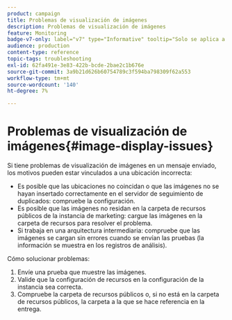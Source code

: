 ```yaml
---
product: campaign
title: Problemas de visualización de imágenes
description: Problemas de visualización de imágenes
feature: Monitoring
badge-v7-only: label="v7" type="Informative" tooltip="Solo se aplica a Campaign Classic v7"
audience: production
content-type: reference
topic-tags: troubleshooting
exl-id: 62fa491e-3e83-422b-bcde-2bae2c1b676e
source-git-commit: 3a9b21d626b60754789c3f594ba798309f62a553
workflow-type: tm+mt
source-wordcount: '140'
ht-degree: 7%

---
```


# Problemas de visualización de imágenes{#image-display-issues}



Si tiene problemas de visualización de imágenes en un mensaje enviado, los motivos pueden estar vinculados a una ubicación incorrecta:

* Es posible que las ubicaciones no coincidan o que las imágenes no se hayan insertado correctamente en el servidor de seguimiento de duplicados: compruebe la configuración.
* Es posible que las imágenes no residan en la carpeta de recursos públicos de la instancia de marketing: cargue las imágenes en la carpeta de recursos para resolver el problema.
* Si trabaja en una arquitectura intermediaria: compruebe que las imágenes se cargan sin errores cuando se envían las pruebas (la información se muestra en los registros de análisis).

Cómo solucionar problemas:

1. Envíe una prueba que muestre las imágenes.
1. Valide que la configuración de recursos en la configuración de la instancia sea correcta.
1. Compruebe la carpeta de recursos públicos o, si no está en la carpeta de recursos públicos, la carpeta a la que se hace referencia en la entrega.

